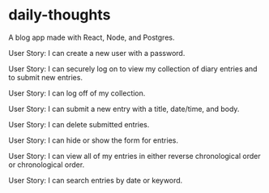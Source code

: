# daily-thoughts
A blog app made with React, Node, and Postgres.

User Story: I can create a new user with a password.

User Story: I can securely log on to view my collection of diary entries and to submit new entries.

User Story: I can log off of my collection.

User Story: I can submit a new entry with a title, date/time, and body.

User Story: I can delete submitted entries.

User Story: I can hide or show the form for entries.

User Story: I can view all of my entries in either reverse chronological order or chronological order.

User Story: I can search entries by date or keyword.
